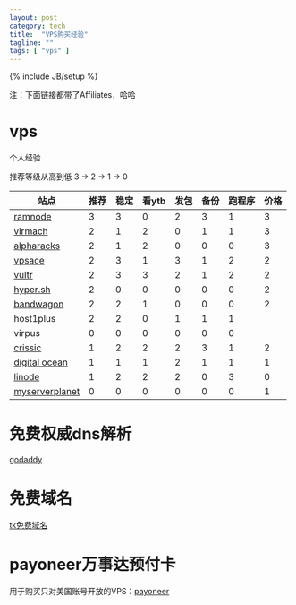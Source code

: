 ```yaml
---
layout: post
category: tech
title:  "VPS购买经验"
tagline: ""
tags: [ "vps" ] 
---
```

{% include JB/setup %}

注：下面链接都带了Affiliates，哈哈

# vps 

个人经验

推荐等级从高到低 3 -> 2 -> 1 -> 0

| 站点 |  推荐 | 稳定 | 看ytb | 发包 | 备份 | 跑程序 | 价格 |
| ---- |  ---- | ---- | ----- | ---- | ---- | ------ | ---- |
| [ramnode](https://clientarea.ramnode.com/aff.php?aff=2637) | 3 | 3 | 0 | 2 | 3 | 1 | 3 |
| [virmach](https://virmach.com/manage/aff.php?aff=235) | 2 | 1 | 2 | 0 | 1 | 1 | 3 |
| [alpharacks](https://www.alpharacks.com/myrack/aff.php?aff=294) | 2 | 1 | 2 | 0 | 0 | 0 | 3 |
| [vpsace](https://vpsace.com/clients/aff.php?aff=133) | 2 | 3 | 1 | 3 | 1 | 2 | 2 |
| [vultr](http://www.vultr.com/?ref=6862623) | 2 | 3 | 3 | 2 | 1 | 2 | 2 |
| [hyper.sh](https://console.hyper.sh/register/invite/1yNQ8EdkyMfMW0gLA4kmh8JKG4d8xYSb) | 2 | 0 | 0 | 0 | 0 | 0 | 2 |
| [bandwagon](https://bandwagonhost.com/aff.php?aff=1132) | 2 | 2 | 1 | 0 | 0 | 0 | 2 |
| host1plus | 2 | 2 | 0 | 1 | 1 | 1 |
| virpus | 0 | 0 | 0 | 0 | 0 | 0 |
| [crissic](https://my.crissic.net/aff.php?aff=648) | 1 | 2 | 2 | 2 | 3 | 1 | 2 |
| [digital ocean](https://www.digitalocean.com/?refcode=8e2e9a21c6dd) | 1 | 1 | 1 | 2 | 1 | 1 | 1 |
| [linode](https://www.linode.com/?r=adf3f3f38c8704d83ef97f7117c0326aac903595) | 1 | 2 | 2 | 2 | 0 | 3 | 0 |
| [myserverplanet](https://www.myserverplanet.com/aff.php?aff=053) | 0 | 0 | 0 | 0 | 0 | 0 | 1 |
 
# 免费权威dns解析

[godaddy](https://godaddy.com/)

# 免费域名

[tk免费域名](http://dot.tk/)

# payoneer万事达预付卡

用于购买只对美国账号开放的VPS：[payoneer](http://share.payoneer-affiliates.com/v2/share/6088888692210094166)
